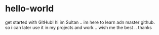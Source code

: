 # hello-world
get started with GitHub!
hi im Sultan .. im here to learn adn master github. so i can later use it in my projects and work .. wish me the best .. thanks
